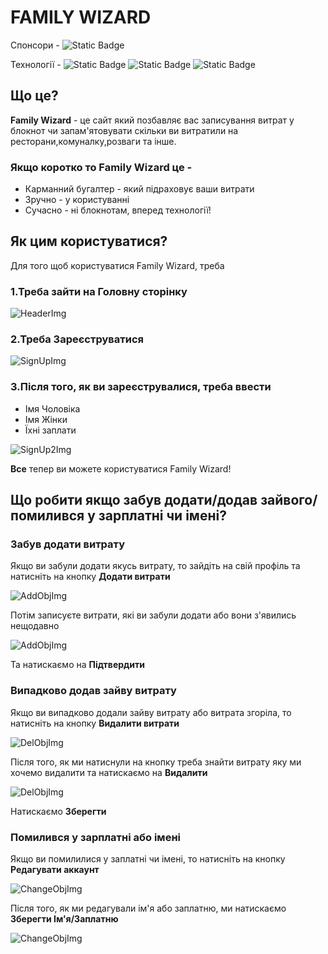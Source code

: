 # **FAMILY WIZARD**
Спонсори - ![Static Badge](https://img.shields.io/badge/robocode-blue)

Технології - ![Static Badge](https://img.shields.io/badge/javascript-orange?logo=jss) ![Static Badge](https://img.shields.io/badge/css-blue?logo=css3) ![Static Badge](https://img.shields.io/badge/html-yellow?logo=html5)
## **Що це?**
**Family Wizard** - це сайт який позбавляє вас записування витрат у блокнот чи запам'ятовувати скільки ви витратили на ресторани,комуналку,розваги та інше.
### Якщо коротко то **Family Wizard** це -
+ Карманний бугалтер - який підраховує ваши витрати
+ Зручно - у користуванні 
+ Сучасно - ні блокнотам, вперед технології!
## **Як цим користуватися?**
Для того щоб користуватися Family Wizard, треба

### 1.Треба зайти на **Головну сторінку**

![HeaderImg](./img/readme/Header.png)

### 2.Треба **Зареєструватися**

![SignUpImg](./img/readme/SignUpFt.png)

### 3.Після того, як ви зареєструвалися, треба ввести 
+ Імя Чоловіка
+ Імя Жінки
+ Їхні заплати

![SignUp2Img](./img/readme/SighUpSc.png)

**Все** тепер ви можете користуватися Family Wizard!

## **Що робити якщо забув додати/додав зайвого/помилився у зарплатні чи імені?**

### **Забув додати витрату**
Якщо ви забули додати якусь витрату, то зайдіть на свій профіль та натисніть на кнопку **Додати витрати**

![AddObjImg](./img/readme/FtReadMe.png)

Потім записуєте витрати, які ви забули додати або вони з'явились нещодавно

![AddObjImg](./img/readme/AddObjImg.png)

Та натискаємо на **Підтвердити**

### **Випадково додав зайву витрату**

Якщо ви випадково додали зайву витрату або витрата згоріла, то натисніть на кнопку **Видалити витрати**

![DelObjImg](./img/readme/ScReadMe.png)

Після того, як ми натиснули на кнопку треба знайти витрату яку ми хочемо видалити та натискаємо на **Видалити**

![DelObjImg](./img/readme/DelObjImg.png)

Натискаємо **Зберегти**

### **Помилився у зарплатні або імені**

Якщо ви помилилися у заплатні чи імені, то натисніть на кнопку **Редагувати аккаунт**

![ChangeObjImg](./img/readme/TdReadMe.png)

Після того, як ми редагували ім'я або заплатню, ми натискаємо **Зберегти Ім'я/Заплатню**

![ChangeObjImg](./img/readme/ChangeObjImg.png)
